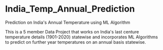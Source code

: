 # India_Temp_Annual_Prediction
Prediction on India's Annual Temperature using ML Algorithm

This is a 5 member Data Project that works on India's last centure temperature details (1901-2020) statewise and
incorporates ML Algorithms to predict on further year temperatures on an annual basis statewise.
